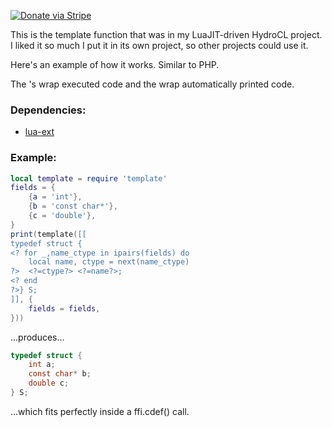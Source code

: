 [![Donate via Stripe](https://img.shields.io/badge/Donate-Stripe-green.svg)](https://buy.stripe.com/00gbJZ0OdcNs9zi288)<br>

This is the template function that was in my LuaJIT-driven HydroCL project.
I liked it so much I put it in its own project, so other projects could use it.

Here's an example of how it works.  Similar to PHP.  

The <? ?>'s wrap executed code and the <?= ?> wrap automatically printed code.

### Dependencies:

- [lua-ext](https://github.com/thenumbernine/lua-ext)

### Example:

``` Lua
local template = require 'template'
fields = {
	{a = 'int'},
	{b = 'const char*'},
	{c = 'double'},
}
print(template([[
typedef struct {
<? for _,name_ctype in ipairs(fields) do
	local name, ctype = next(name_ctype)
?>	<?=ctype?> <?=name?>;
<? end
?>} S;
]], {
	fields = fields,
}))
```

...produces...

``` C
typedef struct {
	int a;
	const char* b;
	double c;
} S;
```

...which fits perfectly inside a ffi.cdef() call.
